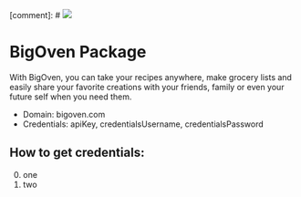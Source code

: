 [comment]: # [![](https://scdn.rapidapi.com/RapidAPI_banner.png)](https://rapidapi.com/package/BigOven/functions?utm_source=RapidAPIGitHub_BigOvenFunctions&utm_medium=button&utm_content=RapidAPI_GitHub)

# BigOven Package
With BigOven, you can take your recipes anywhere, make grocery lists and easily share your favorite creations with your friends, family or even your future self when you need them.
* Domain: bigoven.com
* Credentials: apiKey, credentialsUsername, credentialsPassword

## How to get credentials: 
0. one
1. two
